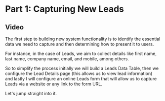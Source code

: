 # Part 1: Capturing New Leads 

## Video

The first step to building new system functionality is to identify the essential data we need to capture and then determining how to present it to users.  

For instance, in the case of Leads, we aim to collect details like first name, last name, company name, email, and mobile, among others.  

So to simplify the process initially we will build a Leads Data Table, then we configure the Lead Details page (this allows us to view lead information) and lastly I will configure an online Leads form that will allow us to capture Leads via a website or any link to the form URL. 

Let's jump straight into it. 